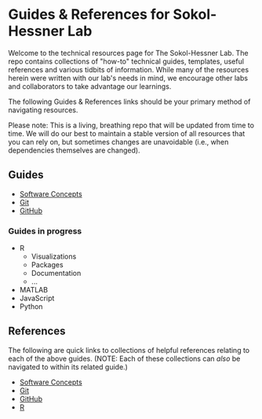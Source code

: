# Guides & References for Sokol-Hessner Lab

Welcome to the technical resources page for The Sokol-Hessner Lab. The repo
contains collections of "how-to" technical guides, templates, useful references and various
tidbits of information. While many of the resources herein were written with
our lab's needs in mind, we encourage other labs and collaborators to take
advantage our learnings.

The following Guides & References links should be your primary method of navigating
resources.

Please note: This is a living, breathing repo that will be updated from time to
time. We will do our best to maintain a stable version of all resources that
you can rely on, but sometimes changes are unavoidable (i.e., when dependencies
themselves are changed).

## Guides

- [Software Concepts](./guides/software_concepts)
- [Git](./guides/git)
- [GitHub](./guides/github)

### Guides in progress

- R
  - Visualizations
  - Packages
  - Documentation
  - ...
- MATLAB
- JavaScript
- Python

## References

The following are quick links to collections of helpful references relating to each 
of the above guides. (NOTE: Each of these collections can *also* be navigated to
within its related guide.)

- [Software Concepts](./guides/software_concepts/references.md)
- [Git](./guides/git/references.md)
- [GitHub](./guides/github/references.md)
- [R](./guides/r/references.md)


